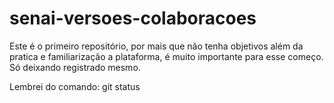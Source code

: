 # senai-versoes-colaboracoes

Este é o primeiro repositório, por mais que não tenha objetivos além da pratica e familiarização a plataforma, é muito importante para esse começo.
Só deixando registrado mesmo.

Lembrei do comando: git status

